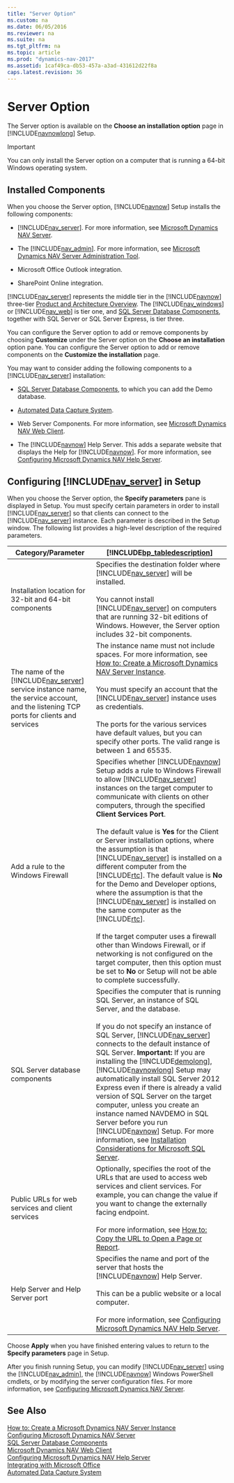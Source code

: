 ```yaml
---
title: "Server Option"
ms.custom: na
ms.date: 06/05/2016
ms.reviewer: na
ms.suite: na
ms.tgt_pltfrm: na
ms.topic: article
ms.prod: "dynamics-nav-2017"
ms.assetid: 1caf49ca-db53-457a-a3ad-431612d22f8a
caps.latest.revision: 36
---
```

# Server Option
The Server option is available on the **Choose an installation option** page in [!INCLUDE[navnowlong](includes/navnowlong_md.md)] Setup.  
  
> [!IMPORTANT]  
>  You can only install the Server option on a computer that is running a 64-bit Windows operating system.  
  
## Installed Components  
 When you choose the Server option, [!INCLUDE[navnow](includes/navnow_md.md)] Setup installs the following components:  
  
-   [!INCLUDE[nav_server](includes/nav_server_md.md)]. For more information, see [Microsoft Dynamics NAV Server](Microsoft-Dynamics-NAV-Server.md).  
  
-   The [!INCLUDE[nav_admin](includes/nav_admin_md.md)]. For more information, see [Microsoft Dynamics NAV Server Administration Tool](Microsoft-Dynamics-NAV-Server-Administration-Tool.md).  
  
-   Microsoft Office Outlook integration.  
  
-   SharePoint Online integration. <!--For more information, see [Integrating with Microsoft Office](Integrating-with-Microsoft-Office.md). --> 
  
 [!INCLUDE[nav_server](includes/nav_server_md.md)] represents the middle tier in the [!INCLUDE[navnow](includes/navnow_md.md)] three-tier [Product and Architecture Overview](Product-and-Architecture-Overview.md). The [!INCLUDE[nav_windows](includes/nav_windows_md.md)] or [!INCLUDE[nav_web](includes/nav_web_md.md)] is tier one, and [SQL Server Database Components](SQL-Server-Database-Components.md), together with SQL Server or SQL Server Express, is tier three.  
  
 You can configure the Server option to add or remove components by choosing **Customize** under the Server option on the **Choose an installation** option pane. You can configure the Server option to add or remove components on the **Customize the installation** page.  
  
 You may want to consider adding the following components to a [!INCLUDE[nav_server](includes/nav_server_md.md)] installation:  
  
-   [SQL Server Database Components](SQL-Server-Database-Components.md), to which you can add the Demo database.  
  
-   [Automated Data Capture System](Automated-Data-Capture-System.md).  
  
-   Web Server Components. For more information, see [Microsoft Dynamics NAV Web Client](Microsoft-Dynamics-NAV-Web-Client.md).  
  
-   The [!INCLUDE[navnow](includes/navnow_md.md)] Help Server. This adds a separate website that displays the Help for [!INCLUDE[navnow](includes/navnow_md.md)]. For more information, see [Configuring Microsoft Dynamics NAV Help Server](Configuring-Microsoft-Dynamics-NAV-Help-Server.md).  
  
## Configuring [!INCLUDE[nav_server](includes/nav_server_md.md)] in Setup  
 When you choose the Server option, the **Specify parameters** pane is displayed in Setup. You must specify certain parameters in order to install [!INCLUDE[nav_server](includes/nav_server_md.md)] so that clients can connect to the [!INCLUDE[nav_server](includes/nav_server_md.md)] instance. Each parameter is described in the Setup window. The following list provides a high-level description of the required parameters.  
  
|Category/Parameter|[!INCLUDE[bp_tabledescription](includes/bp_tabledescription_md.md)]|  
|-------------------------|---------------------------------------|  
|Installation location for 32-bit and 64-bit components|Specifies the destination folder where [!INCLUDE[nav_server](includes/nav_server_md.md)] will be installed.<br /><br /> You cannot install [!INCLUDE[nav_server](includes/nav_server_md.md)] on computers that are running 32-bit editions of Windows. However, the Server option includes 32-bit components.|  
|The name of the [!INCLUDE[nav_server](includes/nav_server_md.md)] service instance name, the service account, and the listening TCP ports for clients and services|The instance name must not include spaces. For more information, see [How to: Create a Microsoft Dynamics NAV Server Instance](How-to--Create-a-Microsoft-Dynamics-NAV-Server-Instance.md).<br /><br /> You must specify an account that the [!INCLUDE[nav_server](includes/nav_server_md.md)] instance uses as credentials.<br /><br /> The ports for the various services have default values, but you can specify other ports. The valid range is between 1 and 65535.|  
|Add a rule to the Windows Firewall|Specifies whether [!INCLUDE[navnow](includes/navnow_md.md)] Setup adds a rule to Windows Firewall to allow [!INCLUDE[nav_server](includes/nav_server_md.md)] instances on the target computer to communicate with clients on other computers, through the specified **Client Services Port**.<br /><br /> The default value is **Yes** for the Client or Server installation options, where the assumption is that [!INCLUDE[nav_server](includes/nav_server_md.md)] is installed on a different computer from the [!INCLUDE[rtc](includes/rtc_md.md)]. The default value is **No** for the Demo and Developer options, where the assumption is that the [!INCLUDE[nav_server](includes/nav_server_md.md)] is installed on the same computer as the [!INCLUDE[rtc](includes/rtc_md.md)].<br /><br /> If the target computer uses a firewall other than Windows Firewall, or if networking is not configured on the target computer, then this option must be set to **No** or Setup will not be able to complete successfully.|  
|SQL Server database components|Specifies the computer that is running SQL Server, an instance of SQL Server, and the database.<br /><br /> If you do not specify an instance of SQL Server, [!INCLUDE[nav_server](includes/nav_server_md.md)] connects to the default instance of SQL Server. **Important:**  If you are installing the [!INCLUDE[demolong](includes/demolong_md.md)], [!INCLUDE[navnowlong](includes/navnowlong_md.md)] Setup may automatically install SQL Server 2012 Express even if there is already a valid version of SQL Server on the target computer, unless you create an instance named NAVDEMO in SQL Server before you run [!INCLUDE[navnow](includes/navnow_md.md)] Setup. For more information, see [Installation Considerations for Microsoft SQL Server](Installation-Considerations-for-Microsoft-SQL-Server.md).|  
|Public URLs for web services and client services|Optionally, specifies the root of the URLs that are used to access web services and client services. For example, you can change the value if you want to change the externally facing endpoint.<br /><br /> For more information, see [How to: Copy the URL to Open a Page or Report](How-to--Copy-the-URL-to-Open-a-Page-or-Report.md).|  
|Help Server and Help Server port|Specifies the name and port of the server that hosts the [!INCLUDE[navnow](includes/navnow_md.md)] Help Server.<br /><br /> This can be a public website or a local computer.<br /><br /> For more information, see [Configuring Microsoft Dynamics NAV Help Server](Configuring-Microsoft-Dynamics-NAV-Help-Server.md).|  
  
 Choose **Apply** when you have finished entering values to return to the **Specify parameters** page in Setup.  
  
 After you finish running Setup, you can modify [!INCLUDE[nav_server](includes/nav_server_md.md)] using the [!INCLUDE[nav_admin](includes/nav_admin_md.md)], the [!INCLUDE[navnow](includes/navnow_md.md)] Windows PowerShell cmdlets, or by modifying the server configuration files. For more information, see [Configuring Microsoft Dynamics NAV Server](Configuring-Microsoft-Dynamics-NAV-Server.md).  
  
## See Also  
 [How to: Create a Microsoft Dynamics NAV Server Instance](How-to--Create-a-Microsoft-Dynamics-NAV-Server-Instance.md)   
 [Configuring Microsoft Dynamics NAV Server](Configuring-Microsoft-Dynamics-NAV-Server.md)   
 [SQL Server Database Components](SQL-Server-Database-Components.md)   
 [Microsoft Dynamics NAV Web Client](Microsoft-Dynamics-NAV-Web-Client.md)   
 [Configuring Microsoft Dynamics NAV Help Server](Configuring-Microsoft-Dynamics-NAV-Help-Server.md)   
 [Integrating with Microsoft Office](Integrating-with-Microsoft-Office.md)   
 [Automated Data Capture System](Automated-Data-Capture-System.md)